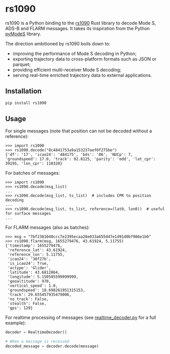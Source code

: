 # rs1090

rs1090 is a Python binding to the [rs1090](https://docs.rs/rs1090/) Rust library to decode Mode S, ADS-B and FLARM messages. It takes its inspiration from the Python [pyModeS](https://github.com/junzis/pyModeS) library.

The direction ambitioned by rs1090 boils down to:

- improving the performance of Mode S decoding in Python;
- exporting trajectory data to cross-platform formats such as JSON or parquet;
- providing efficient multi-receiver Mode S decoding;
- serving real-time enriched trajectory data to external applications.

## Installation

```sh
pip install rs1090
```

## Usage

For single messages (note that position can not be decoded without a reference):

```pycon
>>> import rs1090
>>> rs1090.decode("8c4841753a9a153237aef0f275be")
{'df': '17', 'icao24': '484175', 'bds': '06', 'NUCp': 7, 'groundspeed': 17.0, 'track': 92.8125, 'parity': 'odd', 'lat_cpr': 39195, 'lon_cpr': 110320}
```

For batches of messages:

```pycon
>>> import rs1090
>>> rs1090.decode(msg_list)
...
>>> rs1090.decode(msg_list, ts_list)  # includes CPR to position decoding
...
>>> rs1090.decode(msg_list, ts_list, reference=(lat0, lon0))  # useful for surface messages
...
```

For FLARM messages (also as batches):

```pycon
>>> msg = "7bf2381040ccc7e2395ecaa28e033a655d47e1d91d0bf986e1b0"
>>> rs1090.flarm(msg, 1655279476, 43.61924, 5.11755)
{'timestamp': 1655279476,
 'reference_lat': 43.61924,
 'reference_lon': 5.11755,
 'icao24': '38f27b',
 'is_icao24': True,
 'actype': 'Glider',
 'latitude': 43.6812864,
 'longitude': 5.150585599999999,
 'geoaltitude': 970,
 'vertical_speed': 1.0,
 'groundspeed': 18.698261951315153,
 'track': 29.655457935479006,
 'no_track': False,
 'stealth': False,
 'gps': 129}
```

For realtime processing of messages (see [realtime_decoder.py](/python/examples/realtime_decoder.py) for a full example):
```py
decoder = RealtimeDecoder()

# When a message is received
decoded_message = decoder.decode(message)
```